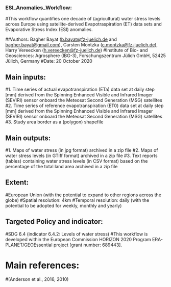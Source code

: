 ### ESI_Anomalies_Workflow:
#This workflow quantifies one decade of (agricultural) water stress levels across Europe using satellite-derived Evapotraspiration (ET) data sets and Evaporative Stress Index (ESI) anomalies.

##Authors: Bagher Bayat (b.bayat@fz-juelich.de and bagher.bayat@gmail.com), Carsten Montzka (c.montzka@fz-juelich.de), Harry Vereecken (h.vereecken@fz-juelich.de)
#Institute of Bio- and Geosciences: Agrosphere (IBG-3), Forschungszentrum Jülich GmbH, 52425 Jülich, Germany
#Date:  20 October 2020

## Main inputs:
#1. Time series of actual evapotranspiration (ETa) data set at daily step [mm] derived from the Spinning Enhanced Visible and Infrared Imager (SEVIRI) sensor onboard the Meteosat Second Generation (MSG) satellites
#2. Time series of reference evapotranspiration (ET0) data set at daily step [mm] derived from the Spinning Enhanced Visible and Infrared Imager (SEVIRI) sensor onboard the Meteosat Second Generation (MSG) satellites
#3. Study area border as a (polygon) shapefile

## Main outputs:
#1. Maps of water stress (in jpg format) archived in a zip file
#2. Maps of water stress levels (in GTiff format) archived in a zip file
#3. Text reports (tables) containing water stress levels (in CSV format) based on the percentage of the total land area archived in a zip file

## Extent:
#European Union (with the potential to expand to other regions across the globe)
#Spatial resolution: 4km
#Temporal resolution: daily (with the potential to be adopted for weekly, monthly and yearly)

## Targeted Policy and indicator:
#SDG 6.4 (indicator 6.4.2: Levels of water stress)
#This workflow is developed within the European Commission HORIZON 2020 Program ERA-PLANET/GEOEssential project [grant number: 689443].

# Main references:
#(Anderson et al., 2016, 2010)
